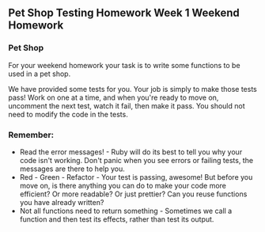 ## Pet Shop Testing Homework Week 1 Weekend Homework

### Pet Shop

For your weekend homework your task is to write some functions to be used in a pet shop.

We have provided some tests for you. Your job is simply to make those tests pass! Work on one at a time, and when you're ready to move on, uncomment the next test, watch it fail, then make it pass. You should not need to modify the code in the tests.

### Remember:
- Read the error messages! - Ruby will do its best to tell you why your code isn't working. Don't panic when you see errors or failing tests, the messages are there to help you.
- Red - Green - Refactor - Your test is passing, awesome! But before you move on, is there anything you can do to make your code more efficient? Or more readable? Or just prettier? Can you reuse functions you have already written?
- Not all functions need to return something - Sometimes we call a function and then test its effects, rather than test its output.
